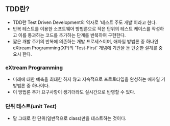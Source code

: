 ## TDD란?
- TDD란 Test Driven Development의 약자로 '테스트 주도 개발'이라고 한다.
- 반복 테스트를 이용한 소프트웨어 방법론으로 작은 단위의 테스트 케이스를 작성하고 이를 통과하는 코드를 추가하는 단계를 반복하여 구현한다.
- 짧은 개발 주기의 반복에 의존하는 개발 프로세스이며, 애자일 방법론 중 하나인 eXtream Programming(XP)의 'Test-First' 개념에 기반을 둔 단순한 설계를 중요시 한다.

### eXtream Programming
- 미래에 대한 예측을 최대한 하지 않고 지속적으로 프로토타입을 완성하는 애자일 기방법론 중 하나이다.
- 이 방법론 추가 요구사항이 생기더라도 실시간으로 반영할 수 있다.

### 단위 테스트(unit Test)
- 말 그대로 한 단위(일반적으로 class)만을 테스트하는 것이다.
